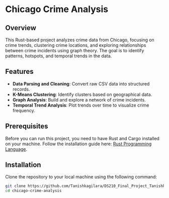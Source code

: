 # Chicago Crime Analysis

## Overview
This Rust-based project analyzes crime data from Chicago, focusing on crime trends, clustering crime locations, and exploring relationships between crime incidents using graph theory. The goal is to identify patterns, hotspots, and temporal trends in the data.

## Features
- **Data Parsing and Cleaning**: Convert raw CSV data into structured records.
- **K-Means Clustering**: Identify clusters based on geographical data.
- **Graph Analysis**: Build and explore a network of crime incidents.
- **Temporal Trend Analysis**: Plot trends over time to visualize crime frequency.

## Prerequisites
Before you can run this project, you need to have Rust and Cargo installed on your machine. Follow the installation guide here: [Rust Programming Language](https://www.rust-lang.org/tools/install).

## Installation
Clone the repository to your local machine using the following command:

```bash
git clone https://github.com/Tanishkagilara/DS210_Final_Project_TanishkaGilara.git
cd chicago-crime-analysis
